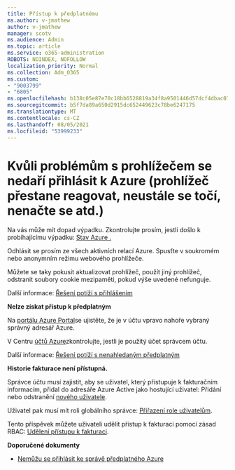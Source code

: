 ```yaml
---
title: Přístup k předplatnému
ms.author: v-jmathew
author: v-jmathew
manager: scotv
ms.audience: Admin
ms.topic: article
ms.service: o365-administration
ROBOTS: NOINDEX, NOFOLLOW
localization_priority: Normal
ms.collection: Adm_O365
ms.custom:
- "9003799"
- "6805"
ms.openlocfilehash: b138c05e87e70c18bb6528819a34f8a9501446d57dcf4dbac0734f70fbc3466b
ms.sourcegitcommit: b5f7da89a650d2915dc652449623c78be6247175
ms.translationtype: MT
ms.contentlocale: cs-CZ
ms.lasthandoff: 08/05/2021
ms.locfileid: "53999233"
---
```

# <a name="unable-to-sign-in-azure-due-to-browser-issues-browser-hangs-keeps-spinning-does-not-load-etc"></a>Kvůli problémům s prohlížečem se nedaří přihlásit k Azure (prohlížeč přestane reagovat, neustále se točí, nenačte se atd.)

Na vás může mít dopad výpadku. Zkontrolujte prosím, jestli došlo k probíhajícímu výpadku: [Stav Azure .](https://status.azure.com/status/history/)

Odhlásit se prosím ze všech aktivních relací Azure. Spusťte v soukromém nebo anonymním režimu webového prohlížeče.

Můžete se taky pokusit aktualizovat prohlížeč, použít jiný prohlížeč, odstranit soubory cookie mezipaměti, pokud výše uvedené nefunguje.

Další informace: [Řešení potíží s přihlášením](https://support.microsoft.com/help/4042961/troubleshoot-why-you-can-t-sign-in-to-manage-your-azure-subscription)

**Nelze získat přístup k předplatným**

Na [portálu Azure Portal](https://portal.azure.com/)se ujistěte, že je v účtu vpravo nahoře vybraný správný adresář Azure.

V Centru [účtů Azure](https://account.windowsazure.com/Subscriptions)zkontrolujte, jestli je použitý účet správcem účtu.

Další informace: [Řešení potíží s nenahledaným předplatným](https://docs.microsoft.com/azure/billing/billing-no-subscriptions-found?WT.mc_id=Portal-Microsoft_Azure_Support)

**Historie fakturace není přístupná.**

Správce účtu musí zajistit, aby se uživatel, který přistupuje k fakturačním informacím, přidal do adresáře Azure Active jako hostující uživatel: Přidání nebo odstranění [nového uživatele](https://docs.microsoft.com/azure/active-directory/fundamentals/add-users-azure-active-directory?WT.mc_id=Portal-Microsoft_Azure_Support).

Uživatel pak musí mít roli globálního správce: [Přiřazení role uživatelům](https://docs.microsoft.com/azure/active-directory/fundamentals/active-directory-users-assign-role-azure-portal?WT.mc_id=Portal-Microsoft_Azure_Support).

Tento příspěvek můžete uživateli udělit přístup k fakturaci pomocí zásad RBAC: [Udělení přístupu k fakturaci](https://docs.microsoft.com/azure/billing/billing-manage-access?WT.mc_id=Portal-Microsoft_Azure_Support).

**Doporučené dokumenty**

-   [Nemůžu se přihlásit ke správě předplatného Azure](https://docs.microsoft.com/azure/billing-cannot-login-subscription?WT.mc_id=Portal-Microsoft_Azure_Support)